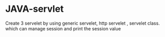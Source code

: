 # JAVA-servlet
Create 3 servelet by using generic  servelet, http servelet , servelet class. which can manage session and print the session value
